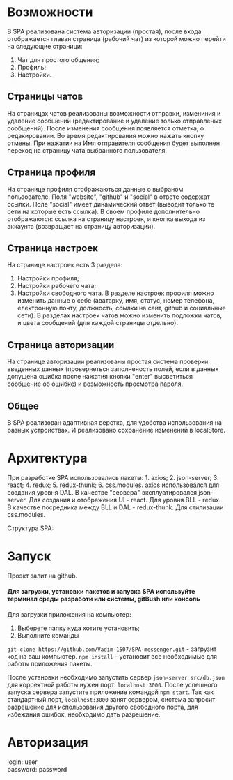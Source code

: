 # Возможности

В SPA реализована система авторизации (простая), после входа отображается главая страница (рабочий чат) из которой можно перейти на следующие страници: 
   1. Чат для простого общения;
   2. Профиль;
   3. Настройки.

## Страницы чатов

На страницах чатов реализованы возможности отправки, измениния и удаление сообщений (редактирование и удаление только отправленых сообщений).
После изменения сообщения появляется отметка, о редакировании. Во время редактирования можно нажать кнопку отмены.
При нажатии на Имя отправителя сообщения будет выполнен переход на страницу чата выбранного пользователя.

## Страница профиля

На странице профиля отображаються данные о выбраном пользователе. Поля "website", "github" и "social" в ответе содержат ссылки.
Поле "social" имеет динамический ответ (выводит только те сети на которые есть ссылка).
В своем профиле дополнительно отображаются: ссылка на страницу настроек, и кнопка выхода из аккаунта (возвращает на страницу авторизации).

## Страница настроек

На странице настроек есть 3 раздела: 
   1. Настройки профиля;
   2. Настройки рабочего чата;
   3. Настройки свободного чата.
В разделе настроек профиля можно изменить данные о себе (аватарку, имя, статус, номер телефона, електронную почту, должность, ссылки на сайт, github и социальные сети).
В разделах настроек чатов можно изменить подложки чатов, и цвета сообщений (для каждой страницы отдельно).

## Страница авторизации

На странице авторизации реализованы простая система проверки введенных данных (проверяеться заполненость полей, если в данных допущена ошибка после нажатия кнопки "enter" высветиться сообщение об ошибке) и возможность просмотра пароля.

## Общее

В SPA реализован адаптивная верстка, для удобства использования на разных устройствах. И реализовано сохранение изменений в localStore.

# Архитектура 

При разработке SPA использовались пакеты:
    1. axios;
    2. json-server;
    3. react;
    4. redux;
    5. redux-thunk;
    6. css.modules.
axios использовался для создания уровня DAL.
В качестве "сервера" эксплуатировался json-server.
Для создания и отображения UI - react.
Для уровня BLL - redux.
В качестве посредника между BLL и DAL - redux-thunk.
Для стилизации css.modules.

Структура SPA: 

# Запуск

Проэкт залит на github.
#### Для загрузки, установки пакетов и запуска SPA используйте терминал среды разработи или системы, gitBush или консоль
Для загрузки приложения на компьютер: 
  1. Выберете папку куда хотите установить;
  2. Выполните команды 

`git clone https://github.com/Vadim-1507/SPA-messenger.git` - загрузит код на ваш компьютер.
`npm install` - установит все необходимые для работы приложения пакеты.

После установки необходимо запустить сервер `json-server src/db.json` для корректной работы нужен порт: `localhost:3000`.
После успешного запуска сервера запустите приложение командой `npm start`. 
Так как стандартный порт, `localhost:3000` занят сервером, система запросит разрешение для использования другого свободного порта, для избежания ошибок, необходимо дать разрешение.

# Авторизация 
login: user <br/>
password: password
